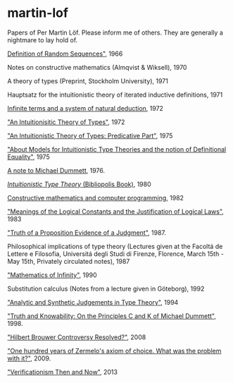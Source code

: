 martin-lof
==========

Papers of Per Martin Löf. Please inform me of others. They are generally a nightmare to lay hold of.



[Definition of Random Sequences"](Definition-of-Random-Sequences-1966.pdf), 1966

Notes on constructive mathematics (Almqvist & Wiksell), 1970

A theory of types (Preprint, Stockholm University), 1971

Hauptsatz for the intuitionistic theory of iterated inductive definitions, 1971

[Infinite terms and a system of natural deduction](Infinite-terms-and-a-system-of-natural-deduction-1972.pdf), 1972

["An Intuitionisitic Theory of Types"](An-Intuitionisitic-Theory-of-Types-1972.pdf), 1972

["An Intuitionistic Theory of Types: Predicative Part"](An-Intuitionisitic-Theory-of-Types-Predicative-Part.pdf), 1975

["About Models for Intuitionistic Type Theories and the notion of Definitional Equality"](About-Models-for-Intuitionistic-Type-Theories-and-the-notion-of-Definitional-Equality-1975.pdf), 1975

[A note to Michael Dummett](Note-to-Michael-Dummett-1976.pdf), 1976.

[*Intuitionistic Type Theory* (Bibliopolis Book)](Bibliopolis-Book-1980.pdf), 1980

[Constructive mathematics and computer programming](Constructive-mathematics-and-computer-programming-1982.pdf), 1982

["Meanings of the Logical Constants and the Justification of Logical Laws"](Meanings-of-the-Logical-Constants-1983.pdf), 1983

["Truth of a Proposition Evidence of a Judgment"](Truth-of-a-Proposition-Evidence-of-a-Judgment-1987.pdf), 1987.

Philosophical implications of type theory (Lectures given at the Facoltá de Lettere e Filosofia, Universitá degli Studi di Firenze, Florence, March 15th - May 15th, Privately circulated notes), 1987

["Mathematics of Infinity"](Mathematics-of-Infinity.pdf), 1990

Substitution calculus (Notes from a lecture given in Göteborg), 1992

["Analytic and Synthetic Judgements in Type Theory"](Martin-Lof-Analytic-and-Synthetic-Judgements-in-Type-Theory.pdf), 1994

["Truth and Knowability: On the Principles C and K of Michael Dummett"](Truth-and-Knowability-On-the-Principles-C-and-K-of-Michael-Dummett-1998.pdf), 1998.

["Hilbert Brouwer Controversy Resolved?"](Hilbert-Brouwer-Controversy-Resolved-2008.pdf), 2008

["One hundred years of Zermelo's axiom of choice. What was the problem with it?"](One-hundred-years-of-Zermelo-s-axiom-of-choice-what-was-the-problem-with-it-2009.pdf), 2009.

["Verificationism Then and Now"](Martin-Lof-Verificationism-Then-and-Now-2013.pdf), 2013